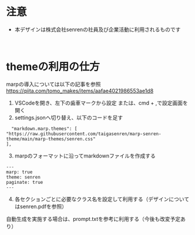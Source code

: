 # 注意

- 本デザインは株式会社senrenの社員及び企業活動に利用されるものです

<br>

# themeの利用の仕方

marpの導入については以下の記事を参照
https://qiita.com/tomo_makes/items/aafae4021986553ae1d8

1. VSCodeを開き、左下の歯車マークから設定 または、cmd + ,で設定画面を開く
2. settings.jsonへ切り替え、以下のコードを足す

```
  "markdown.marp.themes": [
"https://raw.githubusercontent.com/taigasenren/marp-senren-theme/main/marp-themes/senren.css"
],
```

3. marpのフォーマットに沿ってmarkdownファイルを作成する

```
---
marp: true
theme: senren
paginate: true
---
```

4. 各セクションごとに必要なクラス名を設定して利用する（デザインについてはsenren.pdfを参照）

自動生成を実施する場合は、prompt.txtを参考に利用する（今後も改変予定あり）
